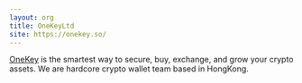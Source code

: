 ```yaml
---
layout: org
title: OneKeyLtd
site: https://onekey.so/
---
```

[OneKey](https://onekey.so/) is the smartest way to secure, buy, exchange, and grow your crypto assets. We are hardcore crypto wallet team based in HongKong.
